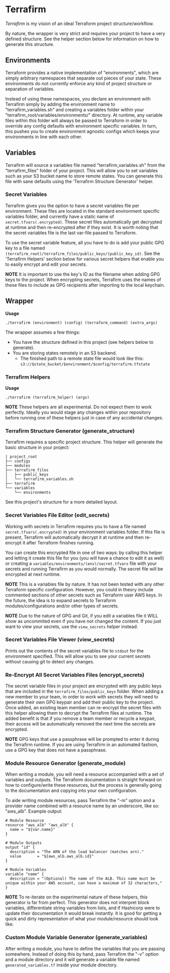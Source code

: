 # Terrafirm
*Terrafirm* is my vision of an ideal Terraform project structure/workflow.

By nature, the wrapper is very strict and requires your project to have a very 
defined structure. See the helper section below for information on how to 
generate this structure.

## Environments
Terraform provides a native implementation of "environments", which are simply 
arbitrary namespaces that separate out pieces of your state. These environments 
do not currently enforce any kind of project structure or separation of 
variables.

Instead of using these namespaces, you declare an environment with Terrafirm 
simply by adding the environment name to "terrafirm_variables.sh" and creating 
a variables folder within your "terrafirm_root/variables/environments/" 
directory. At runtime, any variable files within this folder will always be 
passed to Terraform in order to override any config defaults with environment 
specific variables. In turn, this pushes you to create environment agnostic 
configs which keeps your environments in line with each other.

## Variables
Terrafirm will source a variables file named "terrafirm_variables.sh" from the 
"terrafirm_files" folder of your project. This will allow you to set variables 
such as your S3 bucket name to store remote states. You can generate this file 
with sane defaults using the 'Terrafirm Structure Generator' helper.

### Secret Variables
Terrafirm gives you the option to have a secret variables file per environment. 
These files are located in the standard environment specific variables folder, 
and currently have a static name of ```secret.tfvars(.encrypted)```. These secret 
files automatically get decrypted at runtime and then re-encrypted after if they 
exist. It is worth noting that the secret variables file is the last var-file 
passed to Terraform.

To use the secret variable feature, all you have to do is add your public GPG key 
to a file named ```(terrafirm_root)/terrafirm_files/public_keys/(public_key_id)```. 
See the 'Terrafirm Helpers' section below for various secret helpers that 
enable you to easily encrypt and edit your secrets.

**NOTE** It is important to use the key's ID as the filename when adding GPG keys 
to the project. When encrypting secrets, Terrafirm uses the names of these files 
to include as GPG recipients after importing to the local keychain.

## Wrapper
**Usage**
```
./terrafirm (environment) (config) (terraform_command) (extra_args)
```

The wrapper assumes a few things:
- You have the structure defined in this project (see helpers below to generate).
- You are storing states remotely in an S3 backend.
  - The finished path to a remote state file would look like this: 
```s3://$state_bucket/$environment/$config/terrafirm.tfstate```

### Terrafirm Helpers
**Usage**
```
./terrafirm (terrafirm_helper) (args)
```

**NOTE**
These helpers are all experimental. Do not expect them to work perfectly. Ideally 
you would stage any changes within your repository before running one of these 
helpers just in case of any accidental changes.

### Terrafirm Structure Generator (generate_structure)
Terrafirm requires a specific project structure. This helper will generate the 
basic structure in your project:

```
| project_root
├── configs
├── modules
├── terrafirm_files
│   ├── public_keys
│   └── terrafirm_variables.sh
├── terrafirm
└── variables
    └── environments
```

See this project's structure for a more detailed layout.

### Secret Variables File Editor (edit_secrets)
Working with secrets in Terrafirm requires you to have a file named ```secret.tfvars(.encrypted)``` 
in your environment variables folder. If this file is present, Terrafirm will 
automatically decrypt it at runtime and then re-encrypt it after Terraform finishes 
running.

You can create this encrypted file in one of two ways: by calling this helper and 
letting it create this file for you (you will have a chance to edit it as well) 
or creating a ```variables/environments/(env)/secret.tfvars``` file with your 
secrets and running Terrafirm as you would normally. The secret file will be 
encrypted at next runtime.

**NOTE** This is a variables file by nature. It has not been tested with any 
other Terraform specific configuration. However, you could in theory include 
commented sections of other secrets such as Terraform user AWS keys. In the 
future, the idea is to expand secrets to Terraform modules/configurations and/or 
other types of secrets.

**NOTE** Due to the nature of GPG and Git, if you edit a variables file it WILL 
show as uncommited even if you have not changed the content. If you just want to 
view your secrets, use the ```view_secrets``` helper instead.

### Secret Variables File Viewer (view_secrets)
Prints out the contents of the secret variables file to ```stdout``` for the environment 
specified. This will allow you to see your current secrets without causing git to 
detect any changes.

### Re-Encrypt All Secret Variables Files (encrypt_secrets)
The secret variable files in your project are encrypted with any public keys that 
are included in the ```terrafirm_files/public_keys``` folder. When adding a new 
member to your team, in order to work with secrets they will need to generate 
their own GPG keypair and add their public key to the project. Once added, an 
existing team member can re-encrypt the secret files with this helper allowing 
them to decrypt the Terrafirm files at runtime. The added benefit is that if you 
remove a team member or recycle a keypair, their access will be automatically 
removed the next time the secrets are encrypted.

**NOTE** GPG keys that use a passphrase will be prompted to enter it during the 
Terrafirm runtime. If you are using Terrafirm in an automated fashion, use a GPG 
key that does not have a passphrase.

### Module Resource Generator (generate_module)
When writing a module, you will need a resource accompanied with a set of 
variables and outputs. The Terraform documentation is straight forward on how 
to configure/write these resources, but the process is generally going to the 
documentation and copying into your own configuration.

To aide writing module resources, pass Terrafirm the "-m" option and a provider 
name combined with a resource name by an underscore, like so: "aws_alb". Example 
output: 

```
# Module Resource
resource "aws_alb" "aws_alb" {
  name = "${var.name}"
}

# Module Outputs
output "id" {
  description = "The ARN of the load balancer (matches arn)."
  value       = "${aws_alb.aws_alb.id}"
}

# Module Variables
variable "name" {
  description = "(Optional) The name of the ALB. This name must be unique within your AWS account, can have a maximum of 32 characters,"
}
```

**NOTE**
To re-iterate on the experimental nature of these helpers, this generator is far 
from perfect. This generator does not interpret block variables, differentiate 
string variables from lists, and if Hashicorp were to update their documentation 
it would break instantly. It is good for getting a quick and dirty representation 
of what your module/resource should look like.

### Custom Module Variable Generator (generate_variables)
After writing a module, you have to define the variables that you are passing 
somewhere. Instead of doing this by hand, pass Terrafirm the "-v" option and a 
module directory and it will generate a variable file named ```generated_variables.tf``` 
inside your module directory.